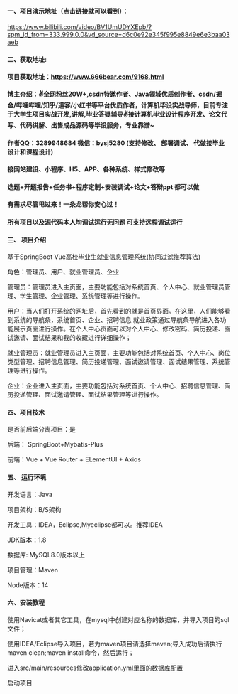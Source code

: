 #### 一、项目演示地址（点击链接就可以看到）：

https://www.bilibili.com/video/BV1UmUDYXEpb/?spm_id_from=333.999.0.0&vd_source=d6c0e92e345f995e8849e6e3baa03aeb
#### 二、获取地址:

#### 项目获取地址：https://www.666bear.com/9168.html

**博主介绍：✌全网粉丝20W+,csdn特邀作者、Java领域优质创作者、csdn/掘金/哔哩哔哩/知乎/道客/小红书等平台优质作者，计算机毕设实战导师，目前专注于大学生项目实战开发,讲解,毕业答疑辅导✌接计算机毕业设计程序开发、论文代写、代码讲解、出售成品源码等毕设服务，专业靠谱~**

#### 作者QQ：3289948684 微信：bysj5280 (支持修改、 部署调试、 代做接毕业设计和课程设计)

#### 接网站建设、小程序、H5、APP、各种系统、样式修改等

#### 选题+开题报告+任务书+程序定制+安装调试+论文+答辩ppt 都可以做

#### 有需求尽管甩过来！一条龙帮你安心过！

#### 所有项目以及源代码本人均调试运行无问题 可支持远程调试运行


#### 三、 项目介绍

基于SpringBoot Vue高校毕业生就业信息管理系统(协同过滤推荐算法)

角色：管理员、用户、就业管理员、企业

管理员：管理员进入主页面，主要功能包括对系统首页、个人中心、就业管理员管理、学生管理、企业管理、系统管理等进行操作。

用户：当人们打开系统的网址后，首先看到的就是首页界面。在这里，人们能够看到系统的导航条，系统首页、企业、招聘信息 就业政策通过导航条导航进入各功能展示页面进行操作。在个人中心页面可以对个人中心、修改密码、简历投递、面试邀请、面试结果和我的收藏进行详细操作；

就业管理员：就业管理员进入主页面，主要功能包括对系统首页、个人中心、岗位类型管理、招聘信息管理、简历投递管理、面试邀请管理、面试结果管理、系统管理等进行操作。

企业：企业进入主页面，主要功能包括对系统首页、个人中心、招聘信息管理、简历投递管理、面试邀请管理、面试结果管理等进行操作。
#### 四、项目技术

是否前后端分离项目：是

后端： SpringBoot+Mybatis-Plus

前端：Vue + Vue Router + ELementUI + Axios

#### 五、 运行环境

开发语言：Java

项目架构：B/S架构

开发工具：IDEA，Eclipse,Myeclipse都可以。推荐IDEA

JDK版本：1.8

数据库: MySQL8.0版本以上

项目管理：Maven

Node版本：14



#### 六、安装教程

使用Navicat或者其它工具，在mysql中创建对应名称的数据库，并导入项目的sql文件；

使用IDEA/Eclipse导入项目，若为maven项目请选择maven;导入成功后请执行maven clean;maven install命令，然后运行；

进入src/main/resources修改application.yml里面的数据库配置

启动项目
